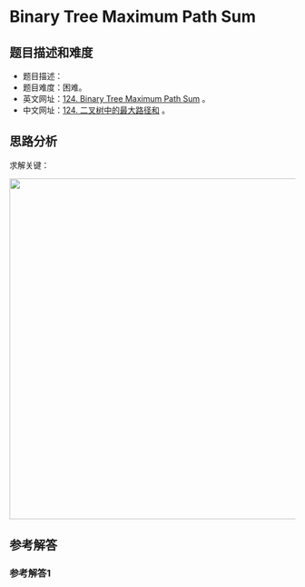 # Binary Tree Maximum Path Sum

## 题目描述和难度
+ 题目描述：
+ 题目难度：困难。
+ 英文网址：[124. Binary Tree Maximum Path Sum](https://leetcode.com/problems/binary-tree-maximum-path-sum/description/)  。
+ 中文网址：[124. 二叉树中的最大路径和](https://leetcode-cn.com/problems/binary-tree-maximum-path-sum/description/)  。
## 思路分析
求解关键：

<img src="https://liweiwei1419.github.io/images/leetcode-solution/" width="600">

## 参考解答
### 参考解答1

```java

```